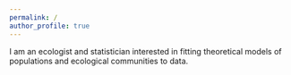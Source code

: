 ```yaml
---
permalink: /
author_profile: true
---
```


I am an ecologist and statistician interested in fitting theoretical models of populations and ecological communities to data.